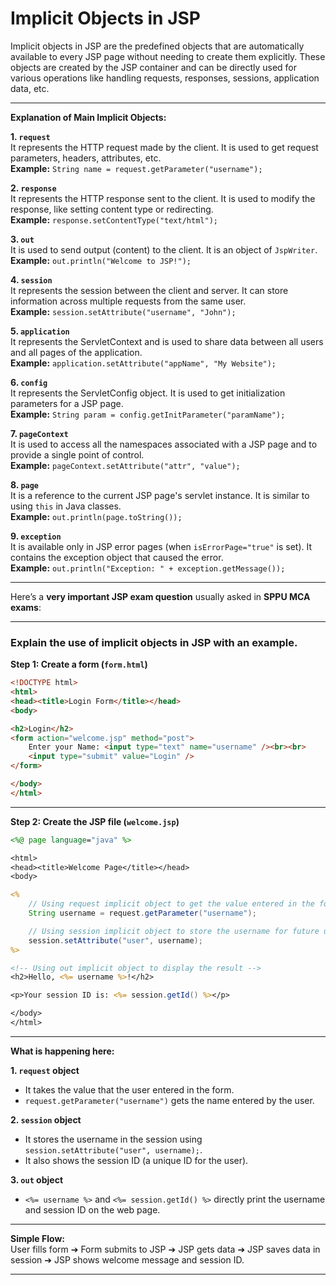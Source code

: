 # **Implicit Objects in JSP**

Implicit objects in JSP are the predefined objects that are automatically available to every JSP page without needing to create them explicitly. These objects are created by the JSP container and can be directly used for various operations like handling requests, responses, sessions, application data, etc.

---

**Explanation of Main Implicit Objects:**

**1. `request`**  
It represents the HTTP request made by the client. It is used to get request parameters, headers, attributes, etc.  
**Example:** `String name = request.getParameter("username");`

**2. `response`**  
It represents the HTTP response sent to the client. It is used to modify the response, like setting content type or redirecting.  
**Example:** `response.setContentType("text/html");`

**3. `out`**  
It is used to send output (content) to the client. It is an object of `JspWriter`.  
**Example:** `out.println("Welcome to JSP!");`

**4. `session`**  
It represents the session between the client and server. It can store information across multiple requests from the same user.  
**Example:** `session.setAttribute("username", "John");`

**5. `application`**  
It represents the ServletContext and is used to share data between all users and all pages of the application.  
**Example:** `application.setAttribute("appName", "My Website");`

**6. `config`**  
It represents the ServletConfig object. It is used to get initialization parameters for a JSP page.  
**Example:** `String param = config.getInitParameter("paramName");`

**7. `pageContext`**  
It is used to access all the namespaces associated with a JSP page and to provide a single point of control.  
**Example:** `pageContext.setAttribute("attr", "value");`

**8. `page`**  
It is a reference to the current JSP page's servlet instance. It is similar to using `this` in Java classes.  
**Example:** `out.println(page.toString());`

**9. `exception`**  
It is available only in JSP error pages (when `isErrorPage="true"` is set). It contains the exception object that caused the error.  
**Example:** `out.println("Exception: " + exception.getMessage());`

---
Here’s a **very important JSP exam question** usually asked in **SPPU MCA exams**:

---


### **Explain the use of implicit objects in JSP with an example.**

**Step 1: Create a form (`form.html`)**

```html
<!DOCTYPE html>
<html>
<head><title>Login Form</title></head>
<body>

<h2>Login</h2>
<form action="welcome.jsp" method="post">
    Enter your Name: <input type="text" name="username" /><br><br>
    <input type="submit" value="Login" />
</form>

</body>
</html>
```
---

**Step 2: Create the JSP file (`welcome.jsp`)**

```jsp
<%@ page language="java" %>

<html>
<head><title>Welcome Page</title></head>
<body>

<%
    // Using request implicit object to get the value entered in the form
    String username = request.getParameter("username");

    // Using session implicit object to store the username for future use
    session.setAttribute("user", username);
%>

<!-- Using out implicit object to display the result -->
<h2>Hello, <%= username %>!</h2>

<p>Your session ID is: <%= session.getId() %></p>

</body>
</html>
```

---

**What is happening here:**

**1. `request` object**  
- It takes the value that the user entered in the form.
- `request.getParameter("username")` gets the name entered by the user.

**2. `session` object**  
- It stores the username in the session using `session.setAttribute("user", username);`.
- It also shows the session ID (a unique ID for the user).

**3. `out` object**  
- `<%= username %>` and `<%= session.getId() %>` directly print the username and session ID on the web page.

---

**Simple Flow:**  
User fills form ➔ Form submits to JSP ➔ JSP gets data ➔ JSP saves data in session ➔ JSP shows welcome message and session ID.

---

